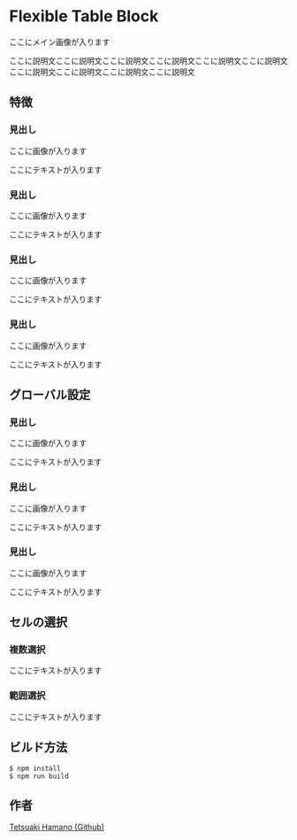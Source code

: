 #  Flexible Table Block

ここにメイン画像が入ります

ここに説明文ここに説明文ここに説明文ここに説明文ここに説明文ここに説明文ここに説明文ここに説明文ここに説明文ここに説明文

## 特徴

### 見出し
ここに画像が入ります

ここにテキストが入ります

### 見出し
ここに画像が入ります

ここにテキストが入ります

### 見出し
ここに画像が入ります

ここにテキストが入ります

### 見出し
ここに画像が入ります

ここにテキストが入ります

## グローバル設定

### 見出し
ここに画像が入ります

ここにテキストが入ります

### 見出し
ここに画像が入ります

ここにテキストが入ります

### 見出し
ここに画像が入ります

ここにテキストが入ります

## セルの選択

### 複数選択

ここにテキストが入ります

### 範囲選択

ここにテキストが入ります

## ビルド方法

```
$ npm install
$ npm run build
```

## 作者

[Tetsuaki Hamano (Github)](https://github.com/t-hamano)
